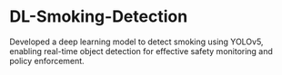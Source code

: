 # DL-Smoking-Detection
Developed a deep learning model to detect smoking using YOLOv5, enabling real-time object detection for effective safety monitoring and policy enforcement.
